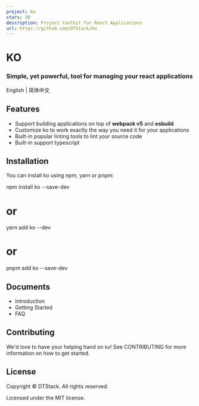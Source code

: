 ```yaml
---
project: ko
stars: 30
description: Project toolkit for React Applications
url: https://github.com/DTStack/ko
---
```


KO
==

### Simple, yet powerful, tool for managing your react applications

English | 简体中文

Features
--------

-   Support building applications on top of **webpack v5** and **esbuild**
-   Customize ko to work exactly the way you need it for your applications
-   Built-in popular linting tools to lint your source code
-   Built-in support typescript

Installation
------------

You can install ko using npm, yarn or pnpm:

npm install ko --save-dev
# or
yarn add ko --dev
# or
pnpm add ko --save-dev

Documents
---------

-   Introduction
-   Getting Started
-   FAQ

Contributing
------------

We'd love to have your helping hand on `ko`! See CONTRIBUTING for more information on how to get started.

License
-------

Copyright © DTStack. All rights reserved.

Licensed under the MIT license.
